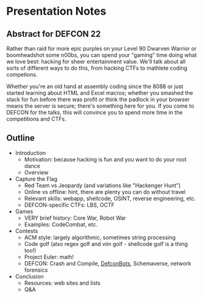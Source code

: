 # Presentation Notes

## Abstract for DEFCON 22

Rather than raid for more epic purples on your Level 90 Dwarven Warrior or boomheadshot some n00bs, you can spend your "gaming" time doing what we love best: hacking for sheer entertainment value. We'll talk about all sorts of different ways to do this, from hacking CTFs to mathlete coding competions.

Whether you're an old hand at assembly coding since the 8088 or just started learning about HTML and Excel macros; whether you smashed the stack for fun before there was profit or think the padlock in your browser means the server is secure; there's something here for you. If you come to DEFCON for the talks, this will convince you to spend more time in the competitions and CTFs.

## Outline

- Introduction
  - Motivation: because hacking is fun and you want to do your root dance
  - Overview
- Capture the Flag
  - Red Team vs Jeopardy (and variations like "Hackenger Hunt")
  - Online vs offline: hint, there are plenty you can do without travel
  - Relevant skills: webapp, shellcode, OSINT, reverse engineering, etc.
  - DEFCON-specific CTFs: LBS, OCTF
- Games
  - VERY brief history: Core War, Robot War
  - Examples: CodeCombat, etc. 
- Contests
  - ACM style: largely algorithmic, sometimes string processing
  - Code golf (also regex golf and vim golf - shellcode golf is a thing too!)
  - Project Euler: math!
  - DEFCON: Crash and Compile, [DefconBots](http://defconbots.org), Schemaverse, network forensics
- Conclusion
  - Resources: web sites and lists
  - Q&A
